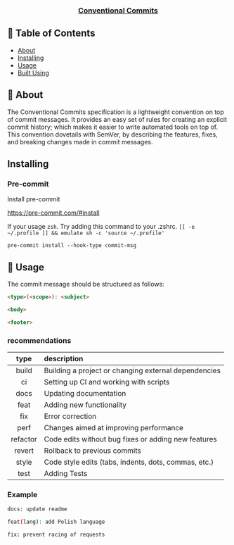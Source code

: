 <p align="center">
  <a href="https://www.conventionalcommits.org/en/v1.0.0/" rel="noopener">
 <h3 align="center">Conventional Commits</h3></a>
</p>

## 📝 Table of Contents

- [About](#about)
- [Installing](#installing)
- [Usage](#usage)
- [Built Using](#built_using)

## 🧐 About <a name = "about"></a>

The Conventional Commits specification is a lightweight convention on top of commit messages. It provides an easy set of rules for creating an explicit commit history; which makes it easier to write automated tools on top of. This convention dovetails with SemVer, by describing the features, fixes, and breaking changes made in commit messages.

## Installing <a name = "installing"></a>

### Pre-commit

Install pre-commit

https://pre-commit.com/#install

If your usage `zsh`. Try adding this command to your .zshrc.
```[[ -e ~/.profile ]] && emulate sh -c 'source ~/.profile'```

```
pre-commit install --hook-type commit-msg
```

## 🎈 Usage <a name="usage"></a>
The commit message should be structured as follows:
```html
<type>(<scope>): <subject>

<body>

<footer>
```

### recommendations 

type     | description | 
:------: | :---------- |
build    |	Building a project or changing external dependencies
ci       |	Setting up CI and working with scripts
docs     |	Updating documentation
feat     |  Adding new functionality
fix      |	Error correction
perf     |	Changes aimed at improving performance
refactor |	Code edits without bug fixes or adding new features
revert   |	Rollback to previous commits
style    |	Code style edits (tabs, indents, dots, commas, etc.)
test     |	Adding Tests

### Example

```bash
docs: update readme

feat(lang): add Polish language

fix: prevent racing of requests
```